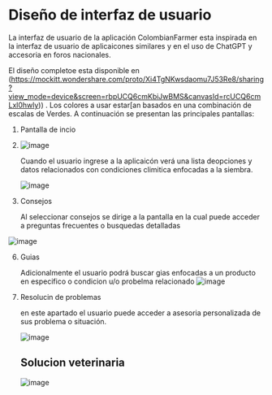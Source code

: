 # Diseño de interfaz de usuario

La interfaz de usuario de la aplicación ColombianFarmer esta inspirada en la interfaz de usuario de
aplicaicones similares y en el uso de ChatGPT y accesoria en foros nacionales.

El diseño completoe esta disponible en
(https://mockitt.wondershare.com/proto/Xi4TgNKwsdaomu7J53Re8/sharing?view_mode=device&screen=rbpUCQ6cmKbiJwBMS&canvasId=rcUCQ6cmLxl0hwly))
. Los colores a usar estar[an basados en una combinación de escalas de Verdes. A continuación se
presentan las principales pantallas:

1. Pantalla de incio
2. ![image](https://github.com/user-attachments/assets/8684617a-a39a-458f-a938-0c59b3e823d3)


   Cuando el usuario ingrese a la aplicaicón verá una lista deopciones y datos relacionados con condiciones climitica enfocadas a la siembra.
   

   ![image](https://github.com/user-attachments/assets/069278f4-36a2-426f-a0f7-56a1b950464e)


4. Consejos

   Al seleccionar consejos se dirige a la pantalla en la cual puede acceder a preguntas frecuentes o busquedas detalladas
   
![image](https://github.com/user-attachments/assets/e2755006-cadc-41c5-8fd9-d2601982783f)


6. Guias

   Adicionalmente el usuario podrá buscar gias enfocadas a un producto en especifico o condicion u/o probelma relacionado
 ![image](https://github.com/user-attachments/assets/4e35efd6-39d9-4e96-9444-06daf0278077)

6. Resolucin de problemas

   en este apartado el usuario puede acceder a asesoria personalizada de sus problema o situación.
   
   ![image](https://github.com/user-attachments/assets/cfea03cf-9e69-416b-8e0c-9bc85c85f167)


   ## Solucion veterinaria
   
   ![image](https://github.com/user-attachments/assets/194de45b-a753-4e20-860a-854b4e549559)



